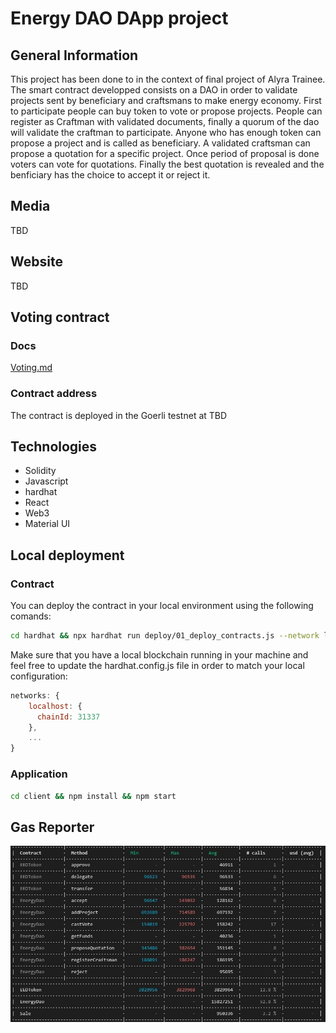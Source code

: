 # Energy DAO DApp project

## General Information
This project has been done to in the context of final project of Alyra Trainee. 
The smart contract developped consists on a DAO in order to validate projects sent by beneficiary and craftsmans to make energy economy.
First to participate people can buy token to vote or propose projects.
People can register as Craftman with validated documents, finally a quorum  of the dao will validate the craftman to participate.
Anyone who has enough token can propose a project and is called as beneficiary.
A validated craftsman can propose a quotation for a specific project.
Once period of proposal is done voters can vote for quotations.
Finally the best quotation is revealed and the benficiary has the choice to accept it or reject it.

## Media
TBD

## Website
TBD

## Voting contract

### Docs
[Voting.md](https://github.com/PhilippePaulos/energy-dapp/blob/main/Energy.md)

### Contract address
The contract is deployed in the Goerli testnet at TBD

## Technologies
* Solidity
* Javascript
* hardhat
* React
* Web3
* Material UI

## Local deployment

### Contract
You can deploy the contract in your local environment using the following comands:
```sh 
cd hardhat && npx hardhat run deploy/01_deploy_contracts.js --network localhost
```

Make sure that you have a local blockchain running in your machine and feel free to update the hardhat.config.js file in order to match your local configuration:
```js
networks: {
    localhost: {
      chainId: 31337
    },
    ...
}
```

### Application
```sh 
cd client && npm install && npm start
```

## Gas Reporter
![alt test](https://github.com/PhilippePaulos/energy-dapp/blob/main/gas_reporter.jpg)

